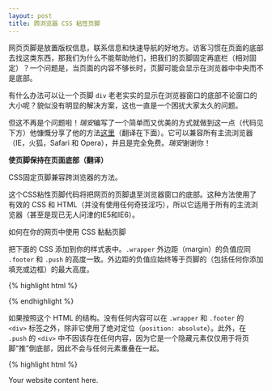 ```yaml
---
layout: post
title: 跨浏览器 CSS 粘性页脚
---
```


网页页脚是放置版权信息，联系信息和快速导航的好地方。访客习惯在页面的底部去找这类东西，那我们为什么不能帮助他们，把我们的页脚固定再底栏（相对固定）？一个问题是，当页面的内容不够长时，页脚可能会显示在浏览器中中央而不是底部。

有什么办法可以让一个页脚 `div` 老老实实的显示在浏览器窗口的底部不论窗口的大小呢？貌似没有明显的解决方案，这也一直是一个困扰大家太久的问题。

但这不再是个问题啦！*瑞安*编写了一个简单而又优美的方式就做到这一点（代码见下方）他慷慨分享了他的方法[这里](http://ryanfait.com/sticky-footer/)（翻译在下面）。它可以兼容所有主流浏览器（IE，火狐，Safari 和 Opera），并且是完全免费。*瑞安*谢谢你！

**使页脚保持在页面底部（翻译）**

CSS固定页脚兼容跨浏览器的方法。

这个CSS粘性页脚代码将把网页的页脚退至浏览器窗口的底部。这种方法使用了有效的 CSS 和 HTML（并没有使用任何奇技淫巧），所以它适用于所有的主流浏览器（甚至是现已无人问津的IE5和IE6）。


如何在你的网页中使用 CSS 黏黏页脚

把下面的 CSS 添加到你的样式表中。`.wrapper` 外边距（margin）的负值应同 `.footer` 和 `.push` 的高度一致。外边距的负值应始终等于页脚的（包括任何你添加填充或边框）的最大高度。

{% highlight html %}
<style type="text/css">
* {
  margin: 0;
* {
html, body {
  height: 100%;
});
.wrapper {
  min-height: 100%;
  height: auto !important;
  height: 100%;
  margin: 0 auto -4em;
}
.footer, .push {
  height: 4em;
}
</style>
{% endhighlight %}


如果按照这个 HTML 的结构。没有任何内容可以在 `.wrapper` 和 `.footer` 的 `<div>` 标签之外，除非它使用了绝对定位（`position: absolute`）。此外，在 `.push` 的 `<div>` 中不因该存在任何内容，因为它是一个隐藏元素仅仅用于将页脚“推”倒底部，因此不会与任何元素重叠在一起。

{% highlight html %}
<html>
  <head>
  <link rel="stylesheet" href="layout.css" ... />
  </head>
  <body>
    <div class="wrapper">
      <p>Your website content here.</p>
      <div class="push">
      </div>
    </div>
    <div class="footer">
      <p>Copyright (c) 2008</p>
    </div>
  </body>
</html>
{% endhighlight %}

如需使用多列布局，需要给 `.push` 加上 `clear`。

{% highlight html %}
<style>
.footer, .push {
  clear: both;
}
</style>
{% endhighlight %}

给元素添加外边距（margin）会让页脚不能么听话或者行为诡异。
只需使用填充（padding）就可以解决那些问题。
如果你用了我的代码，当并没有达到你预期的效果。那一定是你代码什么地方写错了！

看看 CSS 粘滞页脚的主页是否在你的浏览器中正常显示。如果正常显示了，那么有问题的一定是你的代码！
在 ASP.NET 中不遇到问题了？

如果你正在使用 ASP.NET，添加下面的 CSS 代码。

{% highlight html %}
<style>
form {
  height: 100%;
}
</style>
{% endhighlight %}

关于 `height: auto !important; and height: 100%; ` 属性值。
我收了电子邮件告诉我，粘性页脚在没有前面的属性时也可以正常工作。它们的存在是为了解决 IE6 及其以下版本的兼容，所以如果你想在 Internet Explorer 6 中使用粘性页脚，就不要删除它们！

有很多种几种方法可以用 CSS 将页脚粘在页面底部， 但这些方法往往都使用了太多奇技淫巧或者添加了很多额外的 HTML 标记。然而这种方法只使用15行的 CSS 且几乎没有任何额外的 HTML 标记（赞）。更绝的是，它是完全有效的CSS，并可以在所有主流浏览器中正常工作。Internet Explorer 5 及以上版本，火狐，Safari，Opera 和还有更多。

<p data-height="268" data-theme-id="15197" data-slug-hash="xGdXgb" data-default-tab="result" data-user="li-xinyang" class='codepen'>See the Pen <a href='http://codepen.io/li-xinyang/pen/xGdXgb/'>ST-0005-sticky-footer</a> by Li Xinyang (<a href='http://codepen.io/li-xinyang'>@li-xinyang</a>) on <a href='http://codepen.io'>CodePen</a>.</p>
<script async src="//assets.codepen.io/assets/embed/ei.js"></script>